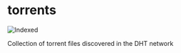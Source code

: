 torrents 
========
![Indexed](https://img.shields.io/badge/indexed-199905-blue)

Collection of torrent files discovered in the DHT network
